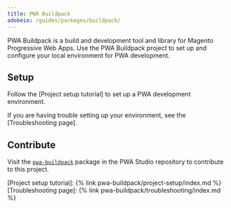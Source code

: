```yaml
---
title: PWA Buildpack
adobeio: /guides/packages/buildpack/
---
```


PWA Buildpack is a build and development tool and library for Magento Progressive Web Apps.
Use the PWA Buildpack project to set up and configure your local environment for PWA development.

## Setup

Follow the [Project setup tutorial] to set up a PWA development environment.

If you are having trouble setting up your environment, see the [Troubleshooting page].

## Contribute

Visit the [`pwa-buildpack`] package in the PWA Studio repository to contribute to this project.

[`pwa-buildpack`]: https://github.com/magento/pwa-studio/tree/main/packages/pwa-buildpack
[Project setup tutorial]: {% link pwa-buildpack/project-setup/index.md %}
[Troubleshooting page]: {% link pwa-buildpack/troubleshooting/index.md %}